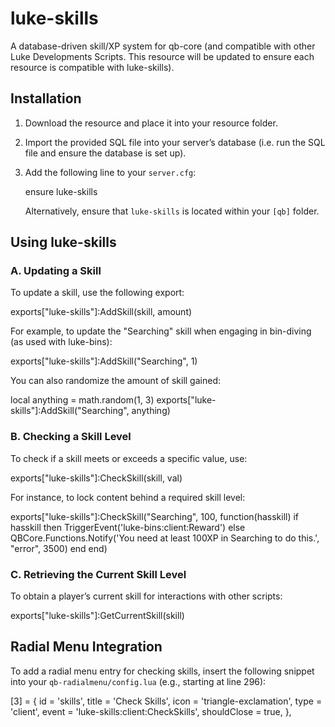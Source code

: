 # luke-skills

A database-driven skill/XP system for qb-core (and compatible with other Luke Developments Scripts. This resource will be updated to ensure each resource is compatible with luke-skills).


## Installation

1. Download the resource and place it into your resource folder.
2. Import the provided SQL file into your server’s database (i.e. run the SQL file and ensure the database is set up).
3. Add the following line to your `server.cfg`:

   ensure luke-skills

   Alternatively, ensure that `luke-skills` is located within your `[qb]` folder.

## Using luke-skills

### A. Updating a Skill

To update a skill, use the following export:

exports["luke-skills"]:AddSkill(skill, amount)


For example, to update the "Searching" skill when engaging in bin-diving (as used with luke-bins):

exports["luke-skills"]:AddSkill("Searching", 1)


You can also randomize the amount of skill gained:

local anything = math.random(1, 3)
exports["luke-skills"]:AddSkill("Searching", anything)


### B. Checking a Skill Level

To check if a skill meets or exceeds a specific value, use:

exports["luke-skills"]:CheckSkill(skill, val)

For instance, to lock content behind a required skill level:


exports["luke-skills"]:CheckSkill("Searching", 100, function(hasskill)
    if hasskill then
        TriggerEvent('luke-bins:client:Reward')
    else
        QBCore.Functions.Notify('You need at least 100XP in Searching to do this.', "error", 3500)
    end
end)

### C. Retrieving the Current Skill Level

To obtain a player’s current skill for interactions with other scripts:

exports["luke-skills"]:GetCurrentSkill(skill)


## Radial Menu Integration

To add a radial menu entry for checking skills, insert the following snippet into your `qb-radialmenu/config.lua` (e.g., starting at line 296):

[3] = {
    id = 'skills',
    title = 'Check Skills',
    icon = 'triangle-exclamation',
    type = 'client',
    event = 'luke-skills:client:CheckSkills',
    shouldClose = true,
},

